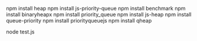 npm install heap
npm install js-priority-queue
npm install benchmark
npm install binaryheapx
npm install priority_queue
npm install js-heap
npm install queue-priority
npm install priorityqueuejs
npm install qheap

node test.js
